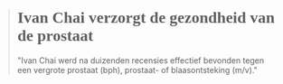 ><h1 style="font-family:papyrus">Ivan Chai verzorgt de gezondheid van de prostaat</h1 style="font-family:lato">
>
>"Ivan Chai werd na duizenden recensies effectief bevonden tegen een vergrote prostaat (bph), prostaat- of blaasontsteking (m/v)."
